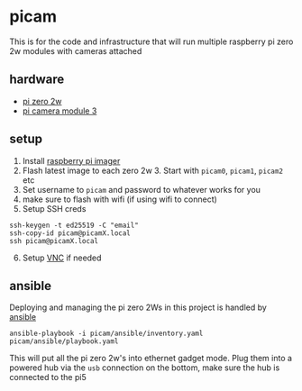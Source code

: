 # picam
This is for the code and infrastructure that will run multiple raspberry pi zero 2w modules with cameras attached

## hardware
- [pi zero 2w](https://www.raspberrypi.com/products/raspberry-pi-zero-2-w/)
- [pi camera module 3](https://www.raspberrypi.com/products/camera-module-3/)



## setup

1. Install [raspberry pi imager](https://www.raspberrypi.com/software/)
2. Flash latest image to each zero 2w
   3. Start with `picam0`, `picam1`, `picam2` etc
3. Set username to `picam` and password to whatever works for you
4. make sure to flash with wifi (if using wifi to connect)
5. Setup SSH creds
```shell
ssh-keygen -t ed25519 -C "email"
ssh-copy-id picam@picamX.local
ssh picam@picamX.local
```
6. Setup [VNC](https://www.raspberrypi.com/documentation/computers/remote-access.html#vnc) if needed

## ansible
Deploying and managing the pi zero 2Ws in this project is handled by [ansible](https://docs.ansible.com/ansible/latest/getting_started/index.html)

```shell
ansible-playbook -i picam/ansible/inventory.yaml picam/ansible/playbook.yaml
```

This will put all the pi zero 2w's into ethernet gadget mode. Plug them into a powered hub via the `usb` connection 
on the bottom, make sure the hub is connected to the pi5 